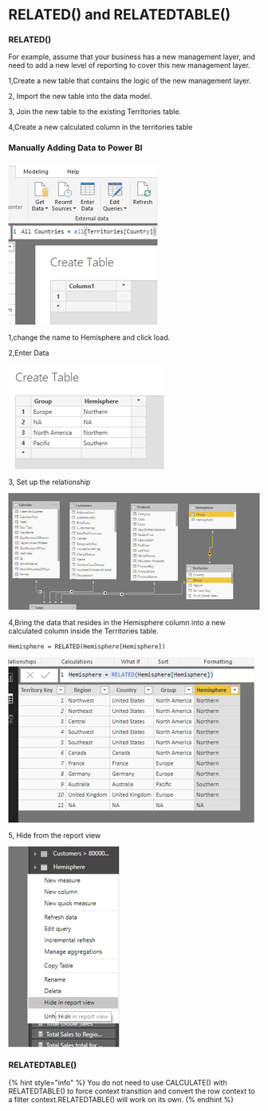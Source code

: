 # RELATED\(\) and RELATEDTABLE\(\)

### RELATED\(\)

For example, assume that your business has a new management layer, and need to add a new level of reporting to cover this new management layer. 

1,Create a new table that contains the logic of the new management layer.

2, Import the new table into the data model.

3, Join the new table to the existing Territories table. 

4,Create a new calculated column in the territories table

### Manually Adding Data to Power BI

###  

![](.gitbook/assets/image%20%2868%29.png)

1,change the name to Hemisphere and click load.

2,Enter Data

![](.gitbook/assets/image%20%2855%29.png)

3, Set up the relationship

![](.gitbook/assets/image%20%2823%29.png)

4,Bring the data that resides in the Hemisphere column into a new calculated column inside the Territories table. 

```text
Hemisphere = RELATED(Hemisphere[Hemisphere])
```

![](.gitbook/assets/image%20%2829%29.png)

5, Hide from the report view

![](.gitbook/assets/image%20%2811%29.png)

### RELATEDTABLE\(\)

{% hint style="info" %}
You do not need to use CALCULATE\(\) with RELATEDTABLE\(\) to force context transition and convert the row context to a filter context.RELATEDTABLE\(\) will work on its own.
{% endhint %}



